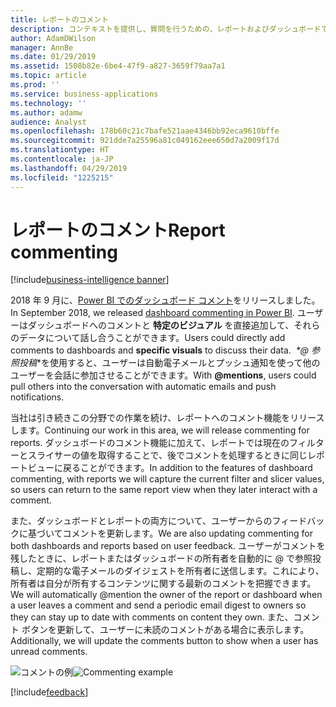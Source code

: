 ```yaml
---
title: レポートのコメント
description: コンテキストを提供し、質問を行うための、レポートおよびダッシュボードでのコメント。
author: AdamDWilson
manager: AnnBe
ms.date: 01/29/2019
ms.assetid: 1508b82e-6be4-47f9-a827-3659f79aa7a1
ms.topic: article
ms.prod: ''
ms.service: business-applications
ms.technology: ''
ms.author: adamw
audience: Analyst
ms.openlocfilehash: 178b60c21c7bafe521aae4346bb92eca9610bffe
ms.sourcegitcommit: 921dde7a25596a81c049162eee650d7a2009f17d
ms.translationtype: HT
ms.contentlocale: ja-JP
ms.lasthandoff: 04/29/2019
ms.locfileid: "1225215"
---
```

# <a name="report-commenting"></a><span data-ttu-id="f32dc-103">レポートのコメント</span><span class="sxs-lookup"><span data-stu-id="f32dc-103">Report commenting</span></span>

[!include[business-intelligence banner](../../includes/business-intelligence.md)]

<span data-ttu-id="f32dc-104">2018 年 9 月に、[Power BI でのダッシュボード コメント](https://powerbi.microsoft.com/blog/announcing-dashboard-comments-in-power-bi/)をリリースしました。</span><span class="sxs-lookup"><span data-stu-id="f32dc-104">In September 2018, we released [dashboard commenting in Power BI](https://powerbi.microsoft.com/blog/announcing-dashboard-comments-in-power-bi/).</span></span> <span data-ttu-id="f32dc-105">ユーザーはダッシュボードへのコメントと **特定のビジュアル** を直接追加して、それらのデータについて話し合うことができます。</span><span class="sxs-lookup"><span data-stu-id="f32dc-105">Users could directly add comments to dashboards and **specific visuals** to discuss their data.</span></span> <span data-ttu-id="f32dc-106"> *\*\@ 参照投稿*\*を使用すると、ユーザーは自動電子メールとプッシュ通知を使って他のユーザーを会話に参加させることができます。</span><span class="sxs-lookup"><span data-stu-id="f32dc-106">With **\@mentions**, users could pull others into the conversation with automatic emails and push notifications.</span></span> 

<span data-ttu-id="f32dc-107">当社は引き続きこの分野での作業を続け、レポートへのコメント機能をリリースします。</span><span class="sxs-lookup"><span data-stu-id="f32dc-107">Continuing our work in this area, we will release commenting for reports.</span></span> <span data-ttu-id="f32dc-108">ダッシュボードのコメント機能に加えて、レポートでは現在のフィルターとスライサーの値を取得することで、後でコメントを処理するときに同じレポートビューに戻ることができます。</span><span class="sxs-lookup"><span data-stu-id="f32dc-108">In addition to the features of dashboard commenting, with reports we will capture the current filter and slicer values, so users can return to the same report view when they later interact with a comment.</span></span>

<span data-ttu-id="f32dc-109">また、ダッシュボードとレポートの両方について、ユーザーからのフィードバックに基づいてコメントを更新します。</span><span class="sxs-lookup"><span data-stu-id="f32dc-109">We are also updating commenting for both dashboards and reports based on user feedback.</span></span>  <span data-ttu-id="f32dc-110">ユーザーがコメントを残したときに、レポートまたはダッシュボードの所有者を自動的に \@ で参照投稿し、定期的な電子メールのダイジェストを所有者に送信します。これにより、所有者は自分が所有するコンテンツに関する最新のコメントを把握できます。</span><span class="sxs-lookup"><span data-stu-id="f32dc-110">We will automatically \@mention the owner of the report or dashboard when a user leaves a comment and send a periodic email digest to owners so they can stay up to date with comments on content they own.</span></span>  <span data-ttu-id="f32dc-111">また、コメント ボタンを更新して、ユーザーに未読のコメントがある場合に表示します。</span><span class="sxs-lookup"><span data-stu-id="f32dc-111">Additionally, we will update the comments button to show when a user has unread comments.</span></span>

<span data-ttu-id="f32dc-112">![コメントの例](media/report-commenting.jpg "コメントの例")</span><span class="sxs-lookup"><span data-stu-id="f32dc-112">![Commenting example](media/report-commenting.jpg "Commenting example")</span></span>

[!include[feedback](../includes/service-feedback.md)]